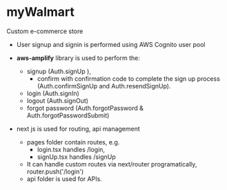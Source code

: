 # myWalmart
Custom e-commerce store


- User signup and signin is performed using AWS Cognito user pool
- **aws-amplify** library is used to perform the: 
    -  signup (Auth.signUp ), 
        -  confirm with confirmation code to complete the sign up process (Auth.confirmSignUp and Auth.resendSignUp).
    -  login (Auth.signIn)
    -  logout (Auth.signOut)
    -  forgot password (Auth.forgotPassword & Auth.forgotPasswordSubmit)

- next js is used for routing, api management
    - pages folder contain routes, e.g.
        -  login.tsx handles /login, 
        -  signUp.tsx handles /signUp
    - It can handle custom routes via next/router programatically, router.push('/login')
    - api folder is used for APIs.


